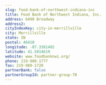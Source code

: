 ```yaml
---
slug: food-bank-of-northwest-indiana-inc
title: Food Bank of Northwest Indiana, Inc.
address: 6490 Broadway
address2: 
cityIndexKey: city-in-merrillville
city: Merrillville
state: IN
postal: 46410
longitude: -87.3381402
latitude: 41.5014619
website: www.foodbanknwi.org/
phone: 219-980-1777
fax: 219-980-1720
partnerBank: false
partnerGroupId: partner-group-70
---
```

